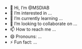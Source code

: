 - 👋 Hi, I’m @MSDIAB
- 👀 I’m interested in ...
- 🌱 I’m currently learning ...
- 💞️ I’m looking to collaborate on ...
- 📫 How to reach me ...
- 😄 Pronouns: ...
- ⚡ Fun fact: ...

<!---
MSDIAB/MSDIAB is a ✨ special ✨ repository because its `README.md` (this file) appears on your GitHub profile.
You can click the Preview link to take a look at your changes.
--->
